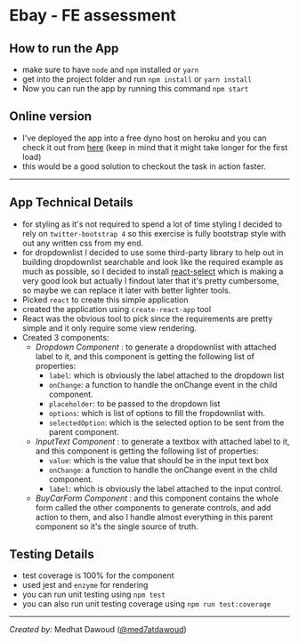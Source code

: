 # Ebay - FE assessment

## How to run the App
* make sure to have `node` and `npm` installed or `yarn`
* get into the project folder and run `npm install` or `yarn install`
* Now you can run the app by running this command `npm start`

## Online version 
- I've deployed the app into a free dyno host on heroku and you can check it out from [here](https://ebay-buy-car.herokuapp.com) (keep in mind that it might take longer for the first load)
- this would be a good solution to checkout the task in action faster.

---

## App Technical Details
* for styling as it's not required to spend a lot of time styling I decided to rely on `twitter-bootstrap 4` so this exercise is fully bootstrap style with out any written css from my end.
* for dropdownlist I decided to use some third-party library to help out in building dropdownlist searchable and look like the required example as much as possible, so I decided to install [react-select](https://github.com/JedWatson/react-select) which is making a very good look but actually I findout later that it's pretty cumbersome, so maybe we can replace it later with better lighter tools.
* Picked `react` to create this simple application
* created the application using `create-react-app` tool
* React was the obvious tool to pick since the requirements are pretty simple and it only require some view rendering.
* Created 3 components:
  * _Dropdown Component_ : to generate a dropdownlist with attached label to it, and this component is getting the following list of properties:
    - `label`: which is obviously the label attached to the dropdown list
    - `onChange`: a function to handle the onChange event in the child component.
    - `placeholder`: to be passed to the dropdown list
    - `options`: which is list of options to fill the fropdownlist with.
    - `selectedOption`: which is the selected option to be sent from the parent component.
  * _InputText Component_ : to generate a textbox with attached label to it, and this component is getting the following list of properties:
    - `value`: which is the value that should be in the input text box
    - `onChange`: a function to handle the onChange event in the child component.
    - `label`: which is obviously the label attached to the input control.
  * _BuyCarForm Component_ : and this component contains the whole form called the other components to generate controls, and add action to them, and also I handle almost everything in this parent component so it's the single source of truth.

## Testing Details
* test coverage is 100% for the component
* used jest and `enzyme` for rendering
* you can run unit testing using `npm test`
* you can also run unit testing coverage using `npm run test:coverage`

---
_Created by:_ Medhat Dawoud ([@med7atdawoud](https://twitter.com/Med7atDawoud))